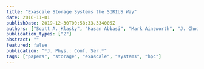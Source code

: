 ```yaml
---
title: "Exascale Storage Systems the SIRIUS Way"
date: 2016-11-01
publishDate: 2019-12-30T00:58:33.334005Z
authors: ["Scott A. Klasky", "Hasan Abbasi", "Mark Ainsworth", "J. Choi", "Matthew Curry", "T. Kurc", "Qing Liu", "Jay Lofstead", "Carlos Maltzahn", "Manish Parashar", "Norbert Podhorszki", "Eric Suchyta", "Fang Wang", "Matthew Wolf", "C. S. Chang", "M. Churchill", "S. Ethier"]
publication_types: ["2"]
abstract: ""
featured: false
publication: "*J. Phys.: Conf. Ser.*"
tags: ["papers", "storage", "exascale", "systems", "hpc"]
---
```


